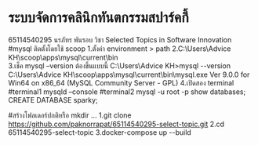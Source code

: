 # ระบบจัดการคลินิกทันตกรรมสปาร์คกี้ 
65114540295 นรภัทร พันรอบ
วิชา Selected Topics in Software Innovation
#mysql ติดตั้งโดยใช้ scoop 
1.ตั้งค่า environment > path
2.C:\Users\Advice KH\scoop\apps\mysql\current\bin\
3.เช็ค mysql –version ต้องขึ้นแบบนี้
C:\Users\Advice KH>mysql --version
C:\Users\Advice KH\scoop\apps\mysql\current\bin\mysql.exe  Ver 9.0.0 for Win64 on x86_64 (MySQL Community Server - GPL)
4.เปิดสอง terminal
#terminal1
mysqld –console
#terminal2
mysql -u root -p 
show databases;
CREATE DATABASE sparky;

#สร้างโฟลเดอร์ปกติหรือ mkdir …
1.git clone https://github.com/paknorrapat/65114540295-select-topic.git
2.cd 65114540295-select-topic
3.docker-compose up --build
